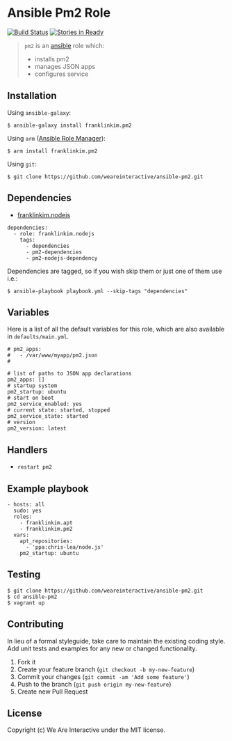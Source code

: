 # Ansible Pm2 Role

[![Build Status](https://travis-ci.org/weareinteractive/ansible-pm2.png?branch=master)](https://travis-ci.org/weareinteractive/ansible-pm2)
[![Stories in Ready](https://badge.waffle.io/weareinteractive/ansible-pm2.svg?label=ready&title=Ready)](http://waffle.io/weareinteractive/ansible-pm2)

> `pm2` is an [ansible](http://www.ansible.com) role which:
>
> * installs pm2
> * manages JSON apps
> * configures service

## Installation

Using `ansible-galaxy`:

```
$ ansible-galaxy install franklinkim.pm2
```

Using `arm` ([Ansible Role Manager](https://github.com/mirskytech/ansible-role-manager/)):

```
$ arm install franklinkim.pm2
```

Using `git`:

```
$ git clone https://github.com/weareinteractive/ansible-pm2.git
```

## Dependencies

* [franklinkim.nodejs](https://github.com/weareinteractive/ansible-nodejs)

```
dependencies:
  - role: franklinkim.nodejs
    tags:
      - dependencies
      - pm2-dependencies
      - pm2-nodejs-dependency
```


Dependencies are tagged, so if you wish skip them or just one of them use i.e.:

```
$ ansible-playbook playbook.yml --skip-tags "dependencies"
```


## Variables

Here is a list of all the default variables for this role, which are also available in `defaults/main.yml`.

```
# pm2_apps:
#   - /var/www/myapp/pm2.json
#

# list of paths to JSON app declarations
pm2_apps: []
# startup system
pm2_startup: ubuntu
# start on boot
pm2_service_enabled: yes
# current state: started, stopped
pm2_service_state: started
# version
pm2_version: latest
```

## Handlers

* `restart pm2`


## Example playbook

```
- hosts: all
  sudo: yes
  roles:
    - franklinkim.apt
    - franklinkim.pm2
  vars:
    apt_repositories:
      - 'ppa:chris-lea/node.js'
    pm2_startup: ubuntu
```

## Testing

```
$ git clone https://github.com/weareinteractive/ansible-pm2.git
$ cd ansible-pm2
$ vagrant up
```

## Contributing
In lieu of a formal styleguide, take care to maintain the existing coding style. Add unit tests and examples for any new or changed functionality.

1. Fork it
2. Create your feature branch (`git checkout -b my-new-feature`)
3. Commit your changes (`git commit -am 'Add some feature'`)
4. Push to the branch (`git push origin my-new-feature`)
5. Create new Pull Request

## License
Copyright (c) We Are Interactive under the MIT license.
